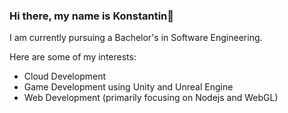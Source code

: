 ### Hi there, my name is Konstantin👋

I am currently pursuing a Bachelor's in Software Engineering.

Here are some of my interests:
- Cloud Development
- Game Development using Unity and Unreal Engine
- Web Development (primarily focusing on Nodejs and WebGL)

<!--
**kkliro/kkliro** is a ✨ _special_ ✨ repository because its `README.md` (this file) appears on your GitHub profile.

Here are some ideas to get you started:

- 🔭 I’m currently working on ...
- 🌱 I’m currently learning ...
- 👯 I’m looking to collaborate on ...
- 🤔 I’m looking for help with ...
- 💬 Ask me about ...
- 📫 How to reach me: ...
- 😄 Pronouns: ...
- ⚡ Fun fact: ...
-->
